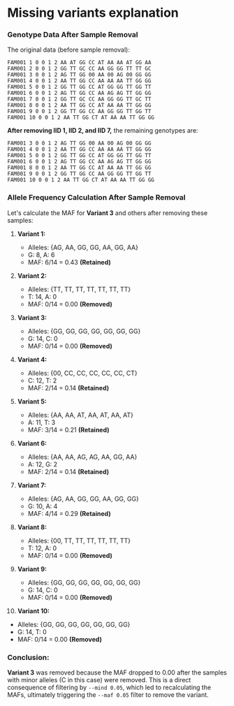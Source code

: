 # Missing variants explanation

### Genotype Data After Sample Removal

The original data (before sample removal):

``` text
FAM001 1 0 0 1 2 AA AT GG CC AT AA AA AT GG AA
FAM001 2 0 0 1 2 GG TT GC CC AA GG GG TT TT GC
FAM001 3 0 0 1 2 AG TT GG 00 AA 00 AG 00 GG GG
FAM001 4 0 0 1 2 AA TT GG CC AA AA AA TT GG GG
FAM001 5 0 0 1 2 GG TT GG CC AT GG GG TT GG TT
FAM001 6 0 0 1 2 AG TT GG CC AA AG AG TT GG GG
FAM001 7 0 0 1 2 GG TT GC CC AA GG GG TT GC TT
FAM001 8 0 0 1 2 AA TT GG CC AT AA AA TT GG GG
FAM001 9 0 0 1 2 GG TT GG CC AA GG GG TT GG TT
FAM001 10 0 0 1 2 AA TT GG CT AT AA AA TT GG GG
```

**After removing IID 1, IID 2, and IID 7,** the remaining genotypes are:

``` text
FAM001 3 0 0 1 2 AG TT GG 00 AA 00 AG 00 GG GG
FAM001 4 0 0 1 2 AA TT GG CC AA AA AA TT GG GG
FAM001 5 0 0 1 2 GG TT GG CC AT GG GG TT GG TT
FAM001 6 0 0 1 2 AG TT GG CC AA AG AG TT GG GG
FAM001 8 0 0 1 2 AA TT GG CC AT AA AA TT GG GG
FAM001 9 0 0 1 2 GG TT GG CC AA GG GG TT GG TT
FAM001 10 0 0 1 2 AA TT GG CT AT AA AA TT GG GG
```

### Allele Frequency Calculation After Sample Removal

Let's calculate the MAF for **Variant 3** and others after removing these samples:

1. **Variant 1:** 
   - Alleles: {AG, AA, GG, GG, AA, GG, AA}
   - G: 8, A: 6 
   - MAF: 6/14 = 0.43 **(Retained)**

2. **Variant 2:** 
   - Alleles: {TT, TT, TT, TT, TT, TT, TT}
   - T: 14, A: 0 
   - MAF: 0/14 = 0.00 **(Removed)**

3. **Variant 3:** 
   - Alleles: {GG, GG, GG, GG, GG, GG, GG}
   - G: 14, C: 0 
   - MAF: 0/14 = 0.00 **(Removed)**

4. **Variant 4:** 
   - Alleles: {00, CC, CC, CC, CC, CC, CT}
   - C: 12, T: 2
   - MAF: 2/14 = 0.14 **(Retained)**

5. **Variant 5:** 
   - Alleles: {AA, AA, AT, AA, AT, AA, AT}
   - A: 11, T: 3
   - MAF: 3/14 = 0.21 **(Retained)**

6. **Variant 6:** 
   - Alleles: {AA, AA, AG, AG, AA, GG, AA}
   - A: 12, G: 2
   - MAF: 2/14 = 0.14 **(Retained)**

7. **Variant 7:** 
   - Alleles: {AG, AA, GG, GG, AA, GG, GG}
   - G: 10, A: 4
   - MAF: 4/14 = 0.29 **(Retained)**

8. **Variant 8:** 
   - Alleles: {00, TT, TT, TT, TT, TT, TT}
   - T: 12, A: 0
   - MAF: 0/14 = 0.00 **(Removed)**

9. **Variant 9:** 
   - Alleles: {GG, GG, GG, GG, GG, GG, GG}
   - G: 14, C: 0
   - MAF: 0/14 = 0.00 **(Removed)**

10. **Variant 10:** 
   - Alleles: {GG, GG, GG, GG, GG, GG, GG}
   - G: 14, T: 0
   - MAF: 0/14 = 0.00 **(Removed)**

### Conclusion:
**Variant 3** was removed because the MAF dropped to 0.00 after the samples with
minor alleles (C in this case) were removed. This is a direct consequence of
filtering by `--mind 0.05`, which led to recalculating the MAFs, ultimately
triggering the `--maf 0.05` filter to remove the variant.
